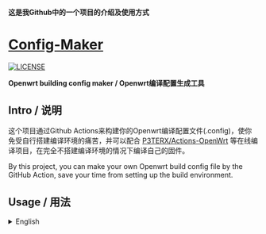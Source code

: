#### 这是我Github中的一个项目的介绍及使用方式

# [Config-Maker](https://github.com/YoungerKayn/Config-Maker)

[![LICENSE](https://img.shields.io/github/license/mashape/apistatus.svg?style=flat-square&label=LICENSE)](https://github.com/YoungerKayn/Config-Maker/blob/master/LICENSE)

**Openwrt building config maker / Openwrt编译配置生成工具**

## Intro / 说明

这个项目通过Github Actions来构建你的Openwrt编译配置文件(.config)，使你免受自行搭建编译环境的痛苦，并可以配合 [P3TERX/Actions-OpenWrt](https://github.com/P3TERX/Actions-OpenWrt) 等在线编译项目，在完全不搭建编译环境的情况下编译自己的固件。

By this project, you can make your own Openwrt build config file by the GitHub Action, save your time from setting up the build environment.

## Usage / 用法
<details>
<summary>English</summary>

## Openwrt building config maker
 Make your own Openwrt build config file by the GitHub Action, save your time from setting up the build environment.

### Usage
- Click [HERE](https://github.com/YoungerKayn/Config-Maker/generate) to create a new repository
- Select `Make Config File` on the Actions page
- Click the `Run workflow` button
- Refresh the page and click the lastest `Make Config File` action to access its log
- Click on the `build` job on the left sidebar
- Wait for the `SSH connection to Actions` job to be executed at this page, and information like the following will appear:
    ``` shell
    To connect to this session copy and paste the following into a terminal or browser:
    CLI: ssh McuGhq5PvktJyr53WHFsyjLMW@nyc1.tmate.io
    URL: https://tmate.io/t/McuGhq5PvktJyr53WHFsyjLMW
    TIPS: Run 'touch /tmp/continue' to continue to the next step.
    ```
    then follow the tips to SSH to Actions. (If you are using a web terminal and get a black screen, just press `Ctrl+C`)
- Type `cd openwrt && make menuconfig` in the terminal to start building your .config file
- After you finishing your work, type `touch /tmp/continue` in the terminal then exit the terminal, the rest of the work will be done automatically
- ~~Star this repo, then it will be done faster~~
- After all the work is done, you will see `OpenWrt_config` in `Artifacts` on the Action `Summary` page, just click and download it

### Advanced Usage

1. **custom source code**  
This repo will use [LEDE](https://github.com/coolsnowwolf/lede)'s source code to build the environment by default, you can change it in file `.github/workflows/make-config.yml` 

2. **custom fireware envs**  
You can change your firmware's default IP, hostname, theme, add/remove packages and so on by adding command in `./github/diy-part1.sh` and `./github/diy-part2.sh`

3. **custom feeds source**  
You can add your own feeds by modifying `./github/feeds.conf.default`. For example, add `src-git luci https://github.com/coolsnowwolf/luci` to use the packages of [LuCI](https://github.com/coolsnowwolf/luci)

<details>
<summary>中文</summary>
    

## Openwrt编译配置生成工具
 通过Github Actions来构建你的Openwrt编译配置文件(.config)，免受自行搭建编译环境的痛苦，并可以配合 [P3TERX/Actions-OpenWrt](https://github.com/P3TERX/Actions-OpenWrt) 等在线编译项目，在完全不搭建编译环境的情况下编译自己的固件。
 >实际上，此项目就是从 [P3TERX/Actions-OpenWrt](https://github.com/P3TERX/Actions-OpenWrt) 分离出的的模块的改良版

### 用法
- 点击[这里](https://github.com/YoungerKayn/Config-Maker/generate)生成一个新的仓库
- 在Actions页面中，选择 `Make Config File`
- 点击 `Run workflows`
- 刷新页面后，你将会看到Actions执行了新的工作，点击它以进入日志页面
- 点击左侧边栏中的 `build` 
- 在这个页面上等待Actions执行到 `SSH connection to Actions` ,然后你会看到类似下面的信息：
    ``` shell
    To connect to this session copy and paste the following into a terminal or browser:
    CLI: ssh McuGhq5PvktJyr53WHFsyjLMW@nyc1.tmate.io
    URL: https://tmate.io/t/McuGhq5PvktJyr53WHFsyjLMW
    TIPS: Run 'touch /tmp/continue' to continue to the next step.
    ```
    点击URL链接或者在命令行中输入上面的ssh命令，就可以与Actions建立SSH连接（如果你进入网页终端时黑屏，按下Ctrl+C即可）
- 在终端中输入 `cd openwrt && make menuconfig` ，然后就可以开始构建你的配置文件了
- 完成并**保存**你的配置后，在终端中输入 `touch /tmp/continue` 命令就可以关闭终端了，剩下的工作会自动完成
- ~~给这个项目点一个 star 会让工作进行得更快~~
- 所有工作结束后，点击左侧的 `Summary` ，可以看到一个 `Openwrt_config` 文件，点击就可以下载你的 .config 文件

### 进阶用法
1. **自定义源码**  
本仓库默认使用[LEDE](https://github.com/coolsnowwolf/lede)的源码进行环境搭建，你可以通过修改 `./github/workflows/make-config.yml` 中的相关变量来修改代码源

2. **自定义固件**  
你可以通过在 `./github/diy-part1.sh` 或 `./github/diy-part2.sh` 中添加自定义命令来让Actions在 `make menuconfig` 前或后执行，从而修改固件的默认 IP、主机名、主题、添加 / 删除软件包等

3. **自定义软件源**  
如果你需要添加自定义的软件源，你可以修改`./github/feeds.conf.default`。例如，在该文件中添加 `src-git luci https://github.com/coolsnowwolf/luci` 以使用[LuCI](https://github.com/coolsnowwolf/luci)中的软件包

## Credit / 鸣谢
- [Microsoft Azure](https://azure.microsoft.com)
- [GitHub Actions](https://github.com/features/actions)
- [OpenWrt](https://github.com/openwrt/openwrt)
- [Lean's OpenWrt](https://github.com/coolsnowwolf/lede)
- [tmate](https://github.com/tmate-io/tmate)
- [mxschmitt/action-tmate](https://github.com/mxschmitt/action-tmate)
- [csexton/debugger-action](https://github.com/csexton/debugger-action)
- [ActionsRML/delete-workflow-runs](https://github.com/ActionsRML/delete-workflow-runs)
- [Actions-OpenWrt](https://github.com/P3TERX/Actions-OpenWrt)